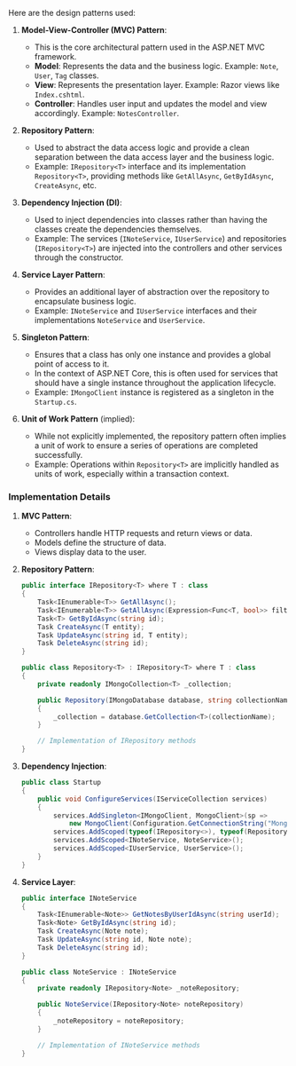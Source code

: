 Here are the design patterns used:

1. **Model-View-Controller (MVC) Pattern**:
    - This is the core architectural pattern used in the ASP.NET MVC framework.
    - **Model**: Represents the data and the business logic. Example: `Note`, `User`, `Tag` classes.
    - **View**: Represents the presentation layer. Example: Razor views like `Index.cshtml`.
    - **Controller**: Handles user input and updates the model and view accordingly. Example: `NotesController`.

2. **Repository Pattern**:
    - Used to abstract the data access logic and provide a clean separation between the data access layer and the business logic.
    - Example: `IRepository<T>` interface and its implementation `Repository<T>`, providing methods like `GetAllAsync`, `GetByIdAsync`, `CreateAsync`, etc.

3. **Dependency Injection (DI)**:
    - Used to inject dependencies into classes rather than having the classes create the dependencies themselves.
    - Example: The services (`INoteService`, `IUserService`) and repositories (`IRepository<T>`) are injected into the controllers and other services through the constructor.

4. **Service Layer Pattern**:
    - Provides an additional layer of abstraction over the repository to encapsulate business logic.
    - Example: `INoteService` and `IUserService` interfaces and their implementations `NoteService` and `UserService`.

5. **Singleton Pattern**:
    - Ensures that a class has only one instance and provides a global point of access to it.
    - In the context of ASP.NET Core, this is often used for services that should have a single instance throughout the application lifecycle.
    - Example: `IMongoClient` instance is registered as a singleton in the `Startup.cs`.

6. **Unit of Work Pattern** (implied):
    - While not explicitly implemented, the repository pattern often implies a unit of work to ensure a series of operations are completed successfully.
    - Example: Operations within `Repository<T>` are implicitly handled as units of work, especially within a transaction context.

### Implementation Details

1. **MVC Pattern**:
    - Controllers handle HTTP requests and return views or data.
    - Models define the structure of data.
    - Views display data to the user.

2. **Repository Pattern**:
    ```csharp
    public interface IRepository<T> where T : class
    {
        Task<IEnumerable<T>> GetAllAsync();
        Task<IEnumerable<T>> GetAllAsync(Expression<Func<T, bool>> filter);
        Task<T> GetByIdAsync(string id);
        Task CreateAsync(T entity);
        Task UpdateAsync(string id, T entity);
        Task DeleteAsync(string id);
    }

    public class Repository<T> : IRepository<T> where T : class
    {
        private readonly IMongoCollection<T> _collection;

        public Repository(IMongoDatabase database, string collectionName)
        {
            _collection = database.GetCollection<T>(collectionName);
        }

        // Implementation of IRepository methods
    }
    ```

3. **Dependency Injection**:
    ```csharp
    public class Startup
    {
        public void ConfigureServices(IServiceCollection services)
        {
            services.AddSingleton<IMongoClient, MongoClient>(sp => 
                new MongoClient(Configuration.GetConnectionString("MongoDb")));
            services.AddScoped(typeof(IRepository<>), typeof(Repository<>));
            services.AddScoped<INoteService, NoteService>();
            services.AddScoped<IUserService, UserService>();
        }
    }
    ```

4. **Service Layer**:
    ```csharp
    public interface INoteService
    {
        Task<IEnumerable<Note>> GetNotesByUserIdAsync(string userId);
        Task<Note> GetByIdAsync(string id);
        Task CreateAsync(Note note);
        Task UpdateAsync(string id, Note note);
        Task DeleteAsync(string id);
    }

    public class NoteService : INoteService
    {
        private readonly IRepository<Note> _noteRepository;

        public NoteService(IRepository<Note> noteRepository)
        {
            _noteRepository = noteRepository;
        }

        // Implementation of INoteService methods
    }
    ```
